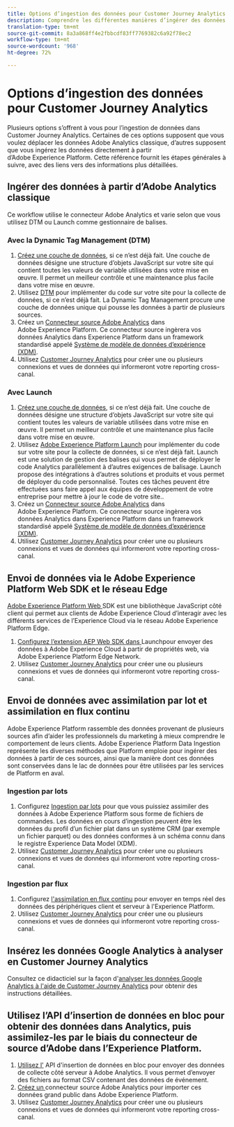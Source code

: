 ```yaml
---
title: Options d’ingestion des données pour Customer Journey Analytics
description: Comprendre les différentes manières d’ingérer des données dans Customer Journey Analytics
translation-type: tm+mt
source-git-commit: 8a3a868ff4e2fbbcdf83ff7769382c6a92f78ec2
workflow-type: tm+mt
source-wordcount: '968'
ht-degree: 72%

---
```



# Options d’ingestion des données pour Customer Journey Analytics

Plusieurs options s’offrent à vous pour l’ingestion de données dans Customer Journey Analytics. Certaines de ces options supposent que vous voulez déplacer les données Adobe Analytics classique, d’autres supposent que vous ingérez les données directement à partir d’Adobe Experience Platform. Cette référence fournit les étapes générales à suivre, avec des liens vers des informations plus détaillées.

## Ingérer des données à partir d’Adobe Analytics classique

Ce workflow utilise le connecteur Adobe Analytics et varie selon que vous utilisez DTM ou Launch comme gestionnaire de balises.

### Avec la Dynamic Tag Management (DTM)

1. [Créez une couche de données](https://docs.adobe.com/content/help/fr-FR/analytics/implementation/prepare/data-layer.html), si ce n’est déjà fait. Une couche de données désigne une structure d’objets JavaScript sur votre site qui contient toutes les valeurs de variable utilisées dans votre mise en œuvre. Il permet un meilleur contrôle et une maintenance plus facile dans votre mise en œuvre.
1. Utilisez [DTM](https://docs.adobe.com/content/help/fr-FR/analytics/implementation/other/dtm/dtm-implementation-overview.html) pour implémenter du code sur votre site pour la collecte de données, si ce n’est déjà fait. La Dynamic Tag Management procure une couche de données unique qui pousse les données à partir de plusieurs sources.
1. Créez un [Connecteur source Adobe Analytics](https://docs.adobe.com/content/help/fr-FR/experience-platform/sources/ui-tutorials/create/adobe-applications/analytics.html) dans Adobe Experience Platform. Ce connecteur source ingèrera vos données Analytics dans Experience Platform dans un framework standardisé appelé [Système de modèle de données d’expérience (XDM)](https://docs.adobe.com/content/help/fr-FR/experience-platform/xdm/home.html).
1. Utilisez [Customer Journey Analytics](https://docs.adobe.com/content/help/fr-FR/analytics-platform/using/cja-overview/cja-getting-started.html) pour créer une ou plusieurs connexions et vues de données qui informeront votre reporting cross-canal.

### Avec Launch

1. [Créez une couche de données](https://docs.adobe.com/content/help/en/analytics/implementation/prepare/data-layer.html), si ce n’est déjà fait. Une couche de données désigne une structure d’objets JavaScript sur votre site qui contient toutes les valeurs de variable utilisées dans votre mise en œuvre. Il permet un meilleur contrôle et une maintenance plus facile dans votre mise en œuvre.
1. Utilisez [Adobe Experience Platform Launch](https://docs.adobe.com/content/help/fr-FR/analytics/implementation/launch/overview.html) pour implémenter du code sur votre site pour la collecte de données, si ce n’est déjà fait. Launch est une solution de gestion des balises qui vous permet de déployer le code Analytics parallèlement à d’autres exigences de balisage. Launch propose des intégrations à d’autres solutions et produits et vous permet de déployer du code personnalisé. Toutes ces tâches peuvent être effectuées sans faire appel aux équipes de développement de votre entreprise pour mettre à jour le code de votre site..
1. Créez un [Connecteur source Adobe Analytics](https://docs.adobe.com/content/help/en/experience-platform/sources/ui-tutorials/create/adobe-applications/analytics.html) dans Adobe Experience Platform. Ce connecteur source ingèrera vos données Analytics dans Experience Platform dans un framework standardisé appelé [Système de modèle de données d’expérience (XDM)](https://docs.adobe.com/content/help/en/experience-platform/xdm/home.html).
1. Utilisez [Customer Journey Analytics](https://docs.adobe.com/content/help/en/analytics-platform/using/cja-overview/cja-getting-started.html) pour créer une ou plusieurs connexions et vues de données qui informeront votre reporting cross-canal.

## Envoi de données via le Adobe Experience Platform Web SDK et le réseau Edge

[Adobe Experience Platform Web ](https://experienceleague.adobe.com/docs/experience-platform/edge/home.html?lang=en) SDK est une bibliothèque JavaScript côté client qui permet aux clients de Adobe Experience Cloud d’interagir avec les différents services de l’Experience Cloud via le réseau Adobe Experience Platform Edge.

1. [Configurez l’extension AEP Web SDK dans ](https://experienceleague.adobe.com/docs/launch/using/extensions-ref/adobe-extension/aep-extension/overview.html?lang=en#configure-the-aep-web-sdk-extension) Launchpour envoyer des données à Adobe Experience Cloud à partir de propriétés web, via Adobe Experience Platform Edge Network.
1. Utilisez [Customer Journey Analytics](https://docs.adobe.com/content/help/en/analytics-platform/using/cja-overview/cja-getting-started.html) pour créer une ou plusieurs connexions et vues de données qui informeront votre reporting cross-canal.

## Envoi de données avec assimilation par lot et assimilation en flux continu

Adobe Experience Platform rassemble des données provenant de plusieurs sources afin d’aider les professionnels du marketing à mieux comprendre le comportement de leurs clients. Adobe Experience Platform Data Ingestion représente les diverses méthodes que Platform emploie pour ingérer des données à partir de ces sources, ainsi que la manière dont ces données sont conservées dans le lac de données pour être utilisées par les services de Platform en aval.

### Ingestion par lots

1. Configurez [Ingestion par lots](https://experienceleague.adobe.com/docs/experience-platform/ingestion/batch/overview.html?lang=en#batch) pour que vous puissiez assimiler des données à Adobe Experience Platform sous forme de fichiers de commandes. Les données en cours d’ingestion peuvent être les données du profil d’un fichier plat dans un système CRM (par exemple un fichier parquet) ou des données conformes à un schéma connu dans le registre Experience Data Model (XDM).
1. Utilisez [Customer Journey Analytics](https://docs.adobe.com/content/help/en/analytics-platform/using/cja-overview/cja-getting-started.html) pour créer une ou plusieurs connexions et vues de données qui informeront votre reporting cross-canal.

### Ingestion par flux

1. Configurez [l&#39;assimilation en flux continu](https://experienceleague.adobe.com/docs/experience-platform/ingestion/streaming/overview.html?lang=en#streaming) pour envoyer en temps réel des données des périphériques client et serveur à l&#39;Experience Platform.
1. Utilisez [Customer Journey Analytics](https://docs.adobe.com/content/help/en/analytics-platform/using/cja-overview/cja-getting-started.html) pour créer une ou plusieurs connexions et vues de données qui informeront votre reporting cross-canal.

## Insérez les données Google Analytics à analyser en Customer Journey Analytics

Consultez ce didacticiel sur la façon d&#39;[analyser les données Google Analytics à l&#39;aide de Customer Journey Analytics](https://experienceleague.adobe.com/docs/platform-learn/comprehensive-technical-tutorial/module16/ex5.html?lang=en#objectives) pour obtenir des instructions détaillées.

## Utilisez l’API d’insertion de données en bloc pour obtenir des données dans Analytics, puis assimilez-les par le biais du connecteur de source d’Adobe dans l’Experience Platform.

1. [Utilisez l&#39;](https://www.adobe.io/apis/experiencecloud/analytics/docs.html#!AdobeDocs/analytics-2.0-apis/master/bdia.md) API d&#39;insertion de données en bloc pour envoyer des données de collecte côté serveur à Adobe Analytics. Il vous permet d’envoyer des fichiers au format CSV contenant des données de événement.
1. [Créez un ](https://experienceleague.adobe.com/docs/experience-platform/sources/ui-tutorials/create/adobe-applications/analytics.html?lang=en) connecteur source Adobe Analytics pour importer ces données grand public dans Adobe Experience Platform.
1. Utilisez [Customer Journey Analytics](https://docs.adobe.com/content/help/en/analytics-platform/using/cja-overview/cja-getting-started.html) pour créer une ou plusieurs connexions et vues de données qui informeront votre reporting cross-canal.